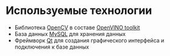 # Используемые технологии

- Библиотека [OpenCV][opencv] в составе
  [OpenVINO toolkit][openvino-toolkit]
- База данных [MySQL][mysql] для хранения данных
- Фреймворк [Qt][qt] для создания графического интерфейса и подключения к базе данных

<!-- LINKS -->
[openvino-toolkit]: https://software.intel.com/en-us/openvino-toolkit
[opencv]: http://opencv.org
[mysql]: https://dev.mysql.com/
[qt]: https://www.qt.io/
